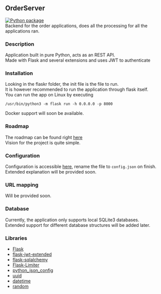 ## OrderServer
[![Python package](https://github.com/DeadlyFirex/OrderServer/actions/workflows/pylint.yml/badge.svg)](https://github.com/DeadlyFirex/OrderServer/actions/workflows/pylint.yml) \
Backend for the order applications, does all the processing for all the applications ran.

### Description
Application built in pure Python, acts as an REST API.\
Made with Flask and several extensions and uses JWT to authenticate

### Installation
Looking in the flaskr folder, the init file is the file to run.\
It is however recommended to run the application through flask itself.\
You can run the app on Linux by executing
```
/usr/bin/python3 -m flask run -h 0.0.0.0 -p 8000
```
Docker support will soon be available.

### Roadmap
The roadmap can be found right [here](https://github.com/DeadlyFirex/OrderServer/projects/1) \
Vision for the project is quite simple.

### Configuration
Configuration is accessible [here](config-sample.json), rename the file to `config.json` on finish.\
Extended explanation will be provided soon.

### URL mapping
Will be provided soon.

### Database
Currently, the application only supports local SQLite3 databases.\
Extended support for different database structures will be added later.

### Libraries
- [Flask](https://github.com/pallets/flask)
- [flask-jwt-extended](https://github.com/vimalloc/flask-jwt-extended)
- [flask-sqlalchemy](https://github.com/pallets/flask-sqlalchemy)
- [Flask-Limiter](https://github.com/alisaifee/flask-limiter)
- [python_json_config](https://github.com/janehmueller/python-json-config)
- [uuid](https://github.com/python/cpython/blob/main/Lib/uuid.py)
- [datetime](https://github.com/python/cpython/blob/main/Lib/datetime.py)
- [random](https://github.com/python/cpython/blob/main/Lib/random.py)
